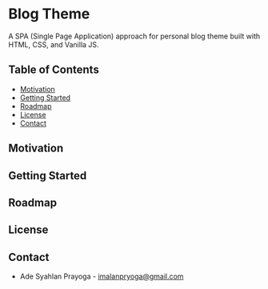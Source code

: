 # Blog Theme
A SPA (Single Page Application) approach for personal blog theme built with HTML, CSS, and Vanilla JS.

## Table of Contents
- [Motivation](#motivation)
- [Getting Started](#getting-started)
- [Roadmap](#roadmap)
- [License](#license)
- [Contact](#contact)

## Motivation

## Getting Started

## Roadmap

## License

## Contact
- Ade Syahlan Prayoga - [imalanpryoga@gmail.com](mailto:imalanpryoga@gmail.com)
